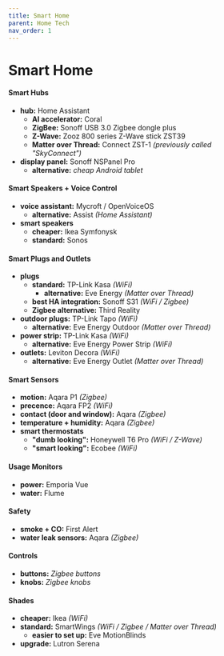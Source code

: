 ```yaml
---
title: Smart Home
parent: Home Tech
nav_order: 1
---
```

# Smart Home

#### Smart Hubs

- **hub:** Home Assistant
	- **AI accelerator:** Coral
	- **ZigBee:** Sonoff USB 3.0 Zigbee dongle plus
	- **Z-Wave:** Zooz 800 series Z-Wave stick ZST39
	- **Matter over Thread:** Connect ZST-1 *(previously called "SkyConnect")*
- **display panel:** Sonoff NSPanel Pro
	- **alternative:** *cheap Android tablet*

#### Smart Speakers + Voice Control

- **voice assistant:** Mycroft / OpenVoiceOS
	- **alternative:** Assist *(Home Assistant)*
- **smart speakers**
	- **cheaper:** Ikea Symfonysk
	- **standard:** Sonos

#### Smart Plugs and Outlets

- **plugs** 
	- **standard:** TP-Link Kasa *(WiFi)*
		- **alternative:** Eve Energy *(Matter over Thread)*
	- **best HA integration:** Sonoff S31 *(WiFi / Zigbee)*
	- **Zigbee alternative:** Third Reality
- **outdoor plugs:** TP-Link Tapo *(WiFi)*
	- **alternative:** Eve Energy Outdoor *(Matter over Thread)*
- **power strip:** TP-Link Kasa *(WiFi)*
	- **alternative:** Eve Energy Power Strip *(WiFi)*
- **outlets:** Leviton Decora *(WiFi)*
	- **alternative:** Eve Energy Outlet *(Matter over Thread)*

#### Smart Sensors

- **motion:** Aqara P1 *(Zigbee)*
- **precence:** Aqara FP2 *(WiFi)*
- **contact (door and window):** Aqara *(Zigbee)*
- **temperature + humidity:** Aqara *(Zigbee)*
- **smart thermostats** 
	- **"dumb looking":** Honeywell T6 Pro *(WiFi / Z-Wave)*
	- **"smart looking":** Ecobee *(WiFi)*

#### Usage Monitors

- **power:** Emporia Vue
- **water:** Flume

#### Safety

- **smoke + CO:** First Alert
- **water leak sensors:** Aqara *(Zigbee)*

#### Controls

- **buttons:** *Zigbee buttons*
- **knobs:** *Zigbee knobs*

#### Shades

- **cheaper:** Ikea *(WiFi)*
- **standard:** SmartWings *(WiFi / Zigbee / Matter over Thread)*
	- **easier to set up:** Eve MotionBlinds
- **upgrade:** Lutron Serena
